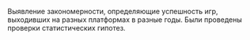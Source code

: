 Выявление закономерности, определяющие успешность игр, выходивших на разных платформах в разные годы.
Были проведены проверки статистических гипотез.
